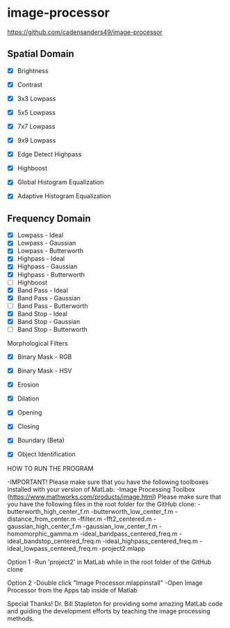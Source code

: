 # image-processor

https://github.com/cadensanders49/image-processor

Spatial Domain
-

- [x] Brightness
- [x] Contrast
- [x] 3x3 Lowpass
- [x] 5x5 Lowpass
- [x] 7x7 Lowpass
- [x] 9x9 Lowpass
- [x] Edge Detect Highpass
- [x] Highboost
- [x] Global Histogram Equalization
- [x] Adaptive Histogram Equalization


Frequency Domain
-

- [x] Lowpass - Ideal
- [x] Lowpass - Gaussian
- [x] Lowpass - Butterworth
- [x] Highpass - Ideal
- [x] Highpass - Gaussian
- [x] Highpass - Butterworth
- [ ] Highboost
- [x] Band Pass - Ideal
- [x] Band Pass - Gaussian
- [ ] Band Pass - Butterworth
- [x] Band Stop - Ideal
- [x] Band Stop - Gaussian
- [ ] Band Stop - Butterworth

Morphological Filters
- [x] Binary Mask - RGB
- [x] Binary Mask - HSV
- [x] Erosion
- [x] Dilation
- [x] Opening
- [x] Closing
- [x] Boundary (Beta)
- [x] Object Identification


HOW TO RUN THE PROGRAM

-IMPORTANT!
Please make sure that you have the following toolboxes installed
with your version of MatLab:
  -Image Processing Toolbox (https://www.mathworks.com/products/image.html)
Please make sure that you have the following files in the root folder for
the GitHub clone:
  -butterworth_high_center_f.m
  -butterworth_low_center_f.m
  -distance_from_center.m
  -ffilter.m
  -fft2_centered.m
  -gaussian_high_center_f.m
  -gaussian_low_center_f.m
  -homomorphic_gamma.m
  -ideal_bandpass_centered_freq.m
  -ideal_bandstop_centered_freq.m
  -ideal_highpass_centered_freq.m
  -ideal_lowpass_centered_freq.m
  -project2.mlapp

Option 1
-Run 'project2' in MatLab while in the root folder of the GitHub clone

Option 2
-Double click "Image Processor.mlappinstall"
-Open Image Processor from the Apps tab inside of Matlab

Special Thanks!
Dr. Bill Stapleton for providing some amazing MatLab code and guiding
the development efforts by teaching the image processing methods.
